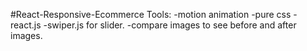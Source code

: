 #React-Responsive-Ecommerce
Tools:
-motion animation 
-pure css 
-react.js
-swiper.js for slider.
-compare images to see before and after images.


